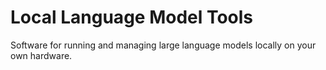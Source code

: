 # Local Language Model Tools

Software for running and managing large language models locally on your own hardware.
